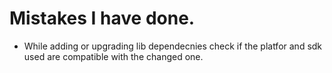 # Mistakes I have done.

- While adding or upgrading lib dependecnies check if the platfor and sdk used are compatible with the changed one.

